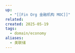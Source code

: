 ```yaml
---
up:
  - "[[Fin Org 金融机构 MOC]]"
related: 
created: 2025-05-19
tags:
  - domain/economy
aliases:
  - 美联储
---
```

